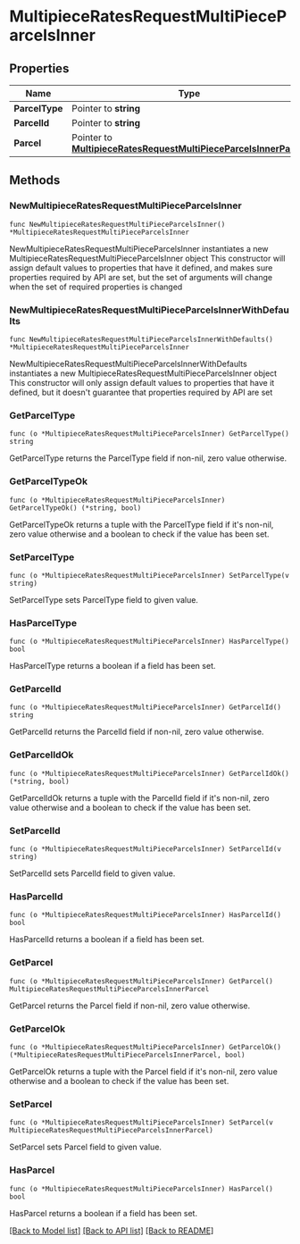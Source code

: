 # MultipieceRatesRequestMultiPieceParcelsInner

## Properties

Name | Type | Description | Notes
------------ | ------------- | ------------- | -------------
**ParcelType** | Pointer to **string** | description | [optional] 
**ParcelId** | Pointer to **string** | description | [optional] 
**Parcel** | Pointer to [**MultipieceRatesRequestMultiPieceParcelsInnerParcel**](MultipieceRatesRequestMultiPieceParcelsInnerParcel.md) |  | [optional] 

## Methods

### NewMultipieceRatesRequestMultiPieceParcelsInner

`func NewMultipieceRatesRequestMultiPieceParcelsInner() *MultipieceRatesRequestMultiPieceParcelsInner`

NewMultipieceRatesRequestMultiPieceParcelsInner instantiates a new MultipieceRatesRequestMultiPieceParcelsInner object
This constructor will assign default values to properties that have it defined,
and makes sure properties required by API are set, but the set of arguments
will change when the set of required properties is changed

### NewMultipieceRatesRequestMultiPieceParcelsInnerWithDefaults

`func NewMultipieceRatesRequestMultiPieceParcelsInnerWithDefaults() *MultipieceRatesRequestMultiPieceParcelsInner`

NewMultipieceRatesRequestMultiPieceParcelsInnerWithDefaults instantiates a new MultipieceRatesRequestMultiPieceParcelsInner object
This constructor will only assign default values to properties that have it defined,
but it doesn't guarantee that properties required by API are set

### GetParcelType

`func (o *MultipieceRatesRequestMultiPieceParcelsInner) GetParcelType() string`

GetParcelType returns the ParcelType field if non-nil, zero value otherwise.

### GetParcelTypeOk

`func (o *MultipieceRatesRequestMultiPieceParcelsInner) GetParcelTypeOk() (*string, bool)`

GetParcelTypeOk returns a tuple with the ParcelType field if it's non-nil, zero value otherwise
and a boolean to check if the value has been set.

### SetParcelType

`func (o *MultipieceRatesRequestMultiPieceParcelsInner) SetParcelType(v string)`

SetParcelType sets ParcelType field to given value.

### HasParcelType

`func (o *MultipieceRatesRequestMultiPieceParcelsInner) HasParcelType() bool`

HasParcelType returns a boolean if a field has been set.

### GetParcelId

`func (o *MultipieceRatesRequestMultiPieceParcelsInner) GetParcelId() string`

GetParcelId returns the ParcelId field if non-nil, zero value otherwise.

### GetParcelIdOk

`func (o *MultipieceRatesRequestMultiPieceParcelsInner) GetParcelIdOk() (*string, bool)`

GetParcelIdOk returns a tuple with the ParcelId field if it's non-nil, zero value otherwise
and a boolean to check if the value has been set.

### SetParcelId

`func (o *MultipieceRatesRequestMultiPieceParcelsInner) SetParcelId(v string)`

SetParcelId sets ParcelId field to given value.

### HasParcelId

`func (o *MultipieceRatesRequestMultiPieceParcelsInner) HasParcelId() bool`

HasParcelId returns a boolean if a field has been set.

### GetParcel

`func (o *MultipieceRatesRequestMultiPieceParcelsInner) GetParcel() MultipieceRatesRequestMultiPieceParcelsInnerParcel`

GetParcel returns the Parcel field if non-nil, zero value otherwise.

### GetParcelOk

`func (o *MultipieceRatesRequestMultiPieceParcelsInner) GetParcelOk() (*MultipieceRatesRequestMultiPieceParcelsInnerParcel, bool)`

GetParcelOk returns a tuple with the Parcel field if it's non-nil, zero value otherwise
and a boolean to check if the value has been set.

### SetParcel

`func (o *MultipieceRatesRequestMultiPieceParcelsInner) SetParcel(v MultipieceRatesRequestMultiPieceParcelsInnerParcel)`

SetParcel sets Parcel field to given value.

### HasParcel

`func (o *MultipieceRatesRequestMultiPieceParcelsInner) HasParcel() bool`

HasParcel returns a boolean if a field has been set.


[[Back to Model list]](../README.md#documentation-for-models) [[Back to API list]](../README.md#documentation-for-api-endpoints) [[Back to README]](../README.md)


